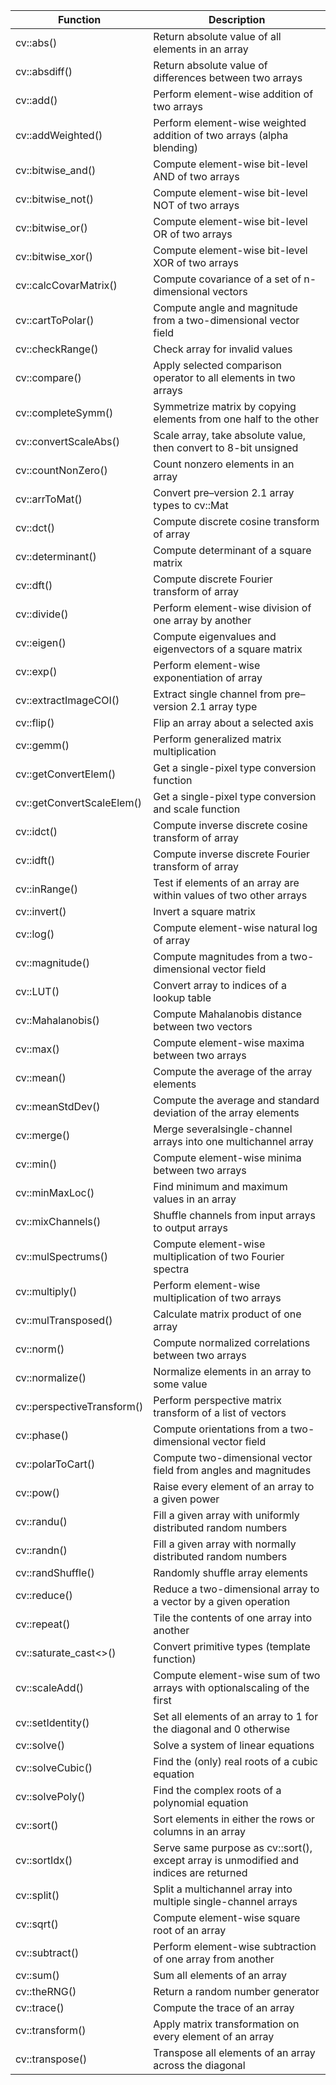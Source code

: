 Function|Description
----|----
cv::abs()| Return absolute value of all elements in an array
cv::absdiff()| Return absolute value of differences between two arrays
cv::add()| Perform element-wise addition of two arrays
cv::addWeighted()| Perform element-wise weighted addition of two arrays (alpha blending)
cv::bitwise_and()| Compute element-wise bit-level AND of two arrays
cv::bitwise_not()| Compute element-wise bit-level NOT of two arrays
cv::bitwise_or()| Compute element-wise bit-level OR of two arrays
cv::bitwise_xor()| Compute element-wise bit-level XOR of two arrays
cv::calcCovarMatrix()| Compute covariance of a set of n-dimensional vectors
cv::cartToPolar()| Compute angle and magnitude from a two-dimensional vector field
cv::checkRange()| Check array for invalid values
cv::compare()| Apply selected comparison operator to all elements in two arrays
cv::completeSymm()| Symmetrize matrix by copying elements from one half to the other
cv::convertScaleAbs()| Scale array, take absolute value, then convert to 8-bit unsigned
cv::countNonZero()| Count nonzero elements in an array
cv::arrToMat()| Convert pre–version 2.1 array types to cv::Mat
cv::dct()| Compute discrete cosine transform of array
cv::determinant()| Compute determinant of a square matrix
cv::dft()| Compute discrete Fourier transform of array
cv::divide()| Perform element-wise division of one array by another
cv::eigen()| Compute eigenvalues and eigenvectors of a square matrix
cv::exp()| Perform element-wise exponentiation of array
cv::extractImageCOI()| Extract single channel from pre–version 2.1 array type
cv::flip()| Flip an array about a selected axis
cv::gemm()| Perform generalized matrix multiplication
cv::getConvertElem()| Get a single-pixel type conversion function
cv::getConvertScaleElem()| Get a single-pixel type conversion and scale function
cv::idct()| Compute inverse discrete cosine transform of array
cv::idft()| Compute inverse discrete Fourier transform of array
cv::inRange()| Test if elements of an array are within values of two other arrays
cv::invert()| Invert a square matrix
cv::log()| Compute element-wise natural log of array
cv::magnitude()| Compute magnitudes from a two-dimensional vector field
cv::LUT()| Convert array to indices of a lookup table
cv::Mahalanobis()| Compute Mahalanobis distance between two vectors
cv::max()| Compute element-wise maxima between two arrays
cv::mean()| Compute the average of the array elements
cv::meanStdDev()| Compute the average and standard deviation of the array elements
cv::merge()| Merge severalsingle-channel arrays into one multichannel array
cv::min()| Compute element-wise minima between two arrays
cv::minMaxLoc()| Find minimum and maximum values in an array
cv::mixChannels()| Shuffle channels from input arrays to output arrays
cv::mulSpectrums()| Compute element-wise multiplication of two Fourier spectra
cv::multiply()| Perform element-wise multiplication of two arrays
cv::mulTransposed()| Calculate matrix product of one array
cv::norm()| Compute normalized correlations between two arrays
cv::normalize()| Normalize elements in an array to some value
cv::perspectiveTransform()| Perform perspective matrix transform of a list of vectors
cv::phase()| Compute orientations from a two-dimensional vector field
cv::polarToCart()| Compute two-dimensional vector field from angles and magnitudes
cv::pow()| Raise every element of an array to a given power
cv::randu()| Fill a given array with uniformly distributed random numbers
cv::randn()| Fill a given array with normally distributed random numbers
cv::randShuffle()| Randomly shuffle array elements
cv::reduce()| Reduce a two-dimensional array to a vector by a given operation
cv::repeat()| Tile the contents of one array into another
cv::saturate_cast<>()| Convert primitive types (template function)
cv::scaleAdd()| Compute element-wise sum of two arrays with optionalscaling of the first
cv::setIdentity()| Set all elements of an array to 1 for the diagonal and 0 otherwise
cv::solve()| Solve a system of linear equations
cv::solveCubic()| Find the (only) real roots of a cubic equation
cv::solvePoly()| Find the complex roots of a polynomial equation
cv::sort()| Sort elements in either the rows or columns in an array
cv::sortIdx()| Serve same purpose as cv::sort(), except array is unmodified and indices are returned
cv::split()| Split a multichannel array into multiple single-channel arrays
cv::sqrt()| Compute element-wise square root of an array
cv::subtract()| Perform element-wise subtraction of one array from another
cv::sum()| Sum all elements of an array
cv::theRNG()| Return a random number generator
cv::trace()| Compute the trace of an array
cv::transform()| Apply matrix transformation on every element of an array
cv::transpose()| Transpose all elements of an array across the diagonal
